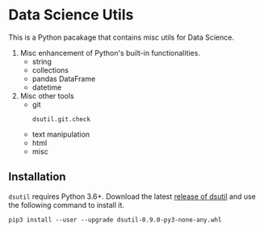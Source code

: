 # Data Science Utils

This is a Python pacakage that contains misc utils for Data Science.

1. Misc enhancement of Python's built-in functionalities.
    - string
    - collections
    - pandas DataFrame
    - datetime
2. Misc other tools
    - git
      ```
      dsutil.git.check
      ```
    - text manipulation
    - html
    - misc
    

## Installation

`dsutil` requires Python 3.6+. Download the latest 
[release of dsutil](https://github.com/dclong/dsutil/releases) and use the following command to install it.
```
pip3 install --user --upgrade dsutil-0.9.0-py3-none-any.whl
```
